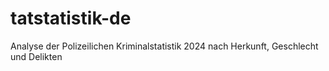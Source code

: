 # tatstatistik-de
Analyse der Polizeilichen Kriminalstatistik 2024 nach Herkunft, Geschlecht und Delikten
